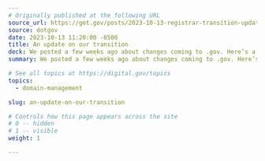 ```yaml
---
# Originally published at the following URL
source_url: https://get.gov/posts/2023-10-13-registrar-transition-update/
source: dotgov
date: 2023-10-13 11:20:00 -0500
title: An update on our transition
deck: We posted a few weeks ago about changes coming to .gov. Here’s a quick update on our progress and a recap of what’s happening. Find out how these changes impact U.S. governments that already have a domain, want a domain, or have requested a domain.
summary: We posted a few weeks ago about changes coming to .gov. Here’s a quick update on our progress and a recap of what’s happening. Find out how these changes impact U.S. governments that already have a domain, want a domain, or have requested a domain.

# See all topics at https://digital.gov/topics
topics:
  - domain-management

slug: an-update-on-our-transition

# Controls how this page appears across the site
# 0 -- hidden
# 1 -- visible
weight: 1

---
```

